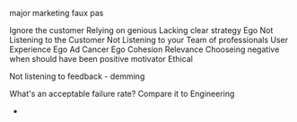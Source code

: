 major marketing faux pas

Ignore the customer
Relying on genious
Lacking clear strategy
Ego
Not Listening to the Customer
Not Listening to your Team of professionals
User Experience
Ego
Ad Cancer
Ego
Cohesion
Relevance
Chooseing negative when should have been positive motivator
Ethical

Not listening to feedback - demming

What's an acceptable failure rate? Compare it to Engineering

-
